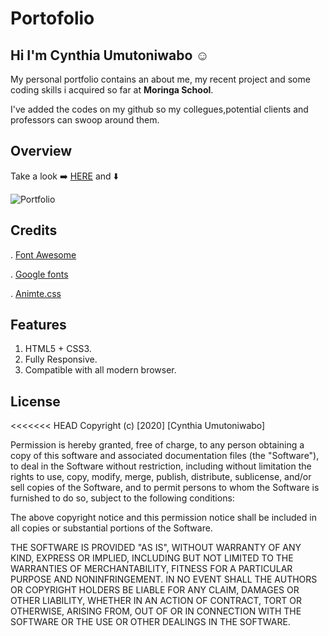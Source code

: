 
# Portofolio

## Hi I'm **Cynthia Umutoniwabo** :relaxed:    

My personal portfolio contains an about me, my recent project and some coding skills i acquired so far at **Moringa School**. 

I've added the codes on my github so my collegues,potential clients and professors can swoop around them.

## Overview

Take a look :arrow_right: [HERE](https://ucynthy12.github.io/my-first-independent-project/)  and :arrow_down:  

  ![Portfolio](../image/project.png")


## Credits
  . [Font Awesome](https://fontawesome.com/)

  . [Google fonts](https://fonts.google.com/)  

  . [Animte.css](https://animate.style/)

## Features

1. HTML5 + CSS3.
2. Fully Responsive.
3. Compatible with all modern browser.

## License


<<<<<<< HEAD
Copyright (c) [2020] [Cynthia Umutoniwabo]

Permission is hereby granted, free of charge, to any person obtaining a copy
of this software and associated documentation files (the "Software"), to deal
in the Software without restriction, including without limitation the rights
to use, copy, modify, merge, publish, distribute, sublicense, and/or sell
copies of the Software, and to permit persons to whom the Software is
furnished to do so, subject to the following conditions:

The above copyright notice and this permission notice shall be included in all
copies or substantial portions of the Software.

THE SOFTWARE IS PROVIDED "AS IS", WITHOUT WARRANTY OF ANY KIND, EXPRESS OR
IMPLIED, INCLUDING BUT NOT LIMITED TO THE WARRANTIES OF MERCHANTABILITY,
FITNESS FOR A PARTICULAR PURPOSE AND NONINFRINGEMENT. IN NO EVENT SHALL THE
AUTHORS OR COPYRIGHT HOLDERS BE LIABLE FOR ANY CLAIM, DAMAGES OR OTHER
LIABILITY, WHETHER IN AN ACTION OF CONTRACT, TORT OR OTHERWISE, ARISING FROM,
OUT OF OR IN CONNECTION WITH THE SOFTWARE OR THE USE OR OTHER DEALINGS IN THE
SOFTWARE.




